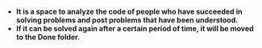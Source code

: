 - **It is a space to analyze the code of people who have succeeded in solving problems and post problems that have been understood.**
- **If it can be solved again after a certain period of time, it will be moved to the Done folder.**
